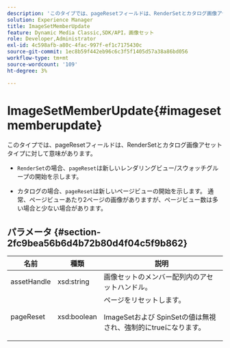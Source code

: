 ```yaml
---
description: 'このタイプでは、pageResetフィールドは、RenderSetとカタログ画像アセットタイプに対して意味があります '
solution: Experience Manager
title: ImageSetMemberUpdate
feature: Dynamic Media Classic,SDK/API，画像セット
role: Developer,Administrator
exl-id: 4c598afb-a80c-4fac-997f-ef1c7175430c
source-git-commit: 1ec8b59f442eb96c6c3f5f1405d57a38a86bd056
workflow-type: tm+mt
source-wordcount: '109'
ht-degree: 3%

---
```


# ImageSetMemberUpdate{#imagesetmemberupdate}

このタイプでは、pageResetフィールドは、RenderSetとカタログ画像アセットタイプに対して意味があります。

* `RenderSet`の場合、`pageReset`は新しいレンダリングビュー/スウォッチグループの開始を示します。

* カタログの場合、`pageReset`は新しいページビューの開始を示します。 通常、ページビューあたり2ページの画像がありますが、ページビュー数は多い場合と少ない場合があります。

## パラメータ {#section-2fc9bea56b6d4b72b80d4f04c5f9b862}

<table id="table_04100BB8ABD84EF68B0A7CE3AD946414"> 
 <thead> 
  <tr> 
   <th colname="col1" class="entry"> 名前 </th> 
   <th colname="col2" class="entry"> 種類 </th> 
   <th colname="col3" class="entry"> 説明 </th> 
  </tr> 
 </thead>
 <tbody> 
  <tr> 
   <td colname="col1"> <span class="codeph"> <span class="varname"> assetHandle</span> </span> </td> 
   <td colname="col2"> <span class="codeph"> xsd:string</span> </td> 
   <td colname="col3"> 画像セットのメンバー配列内のアセットハンドル。 </td> 
  </tr> 
  <tr> 
   <td colname="col1"> <span class="codeph"> <span class="varname"> pageReset</span> </span> </td> 
   <td colname="col2"> <span class="codeph"> xsd:boolean</span> </td> 
   <td colname="col3">ページをリセットします。 <p><span class="codeph"> ImageSet</span>および<span class="codeph"> SpinSet</span>の値は無視され、強制的にtrueになります。 </p></td> 
  </tr> 
 </tbody> 
</table>
